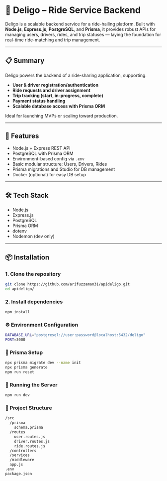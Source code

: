 # 🚖 Deligo – Ride Service Backend

Deligo is a scalable backend service for a ride-hailing platform. Built with **Node.js**, **Express.js**, **PostgreSQL**, and **Prisma**, it provides robust APIs for managing users, drivers, rides, and trip statuses — laying the foundation for real-time ride-matching and trip management.

---

## 📋 Summary

Deligo powers the backend of a ride-sharing application, supporting:

- **User & driver registration/authentication**
- **Ride requests and driver assignment**
- **Trip tracking (start, in-progress, complete)**
- **Payment status handling**
- **Scalable database access with Prisma ORM**

Ideal for launching MVPs or scaling toward production.

---

## 🚀 Features

- Node.js + Express REST API
- PostgreSQL with Prisma ORM
- Environment-based config via `.env`
- Basic modular structure: Users, Drivers, Rides
- Prisma migrations and Studio for DB management
- Docker (optional) for easy DB setup

---

## 🛠️ Tech Stack

- Node.js
- Express.js
- PostgreSQL
- Prisma ORM
- dotenv
- Nodemon (dev only)

---

## 📦 Installation

### 1. Clone the repository

```bash
git clone https://github.com/arifuzzaman31/apideligo.git
cd apideligo/
```
### 2. Install dependencies
```bash
npm install
```
### ⚙️ Environment Configuration
```bash
DATABASE_URL="postgresql://user:password@localhost:5432/deligo"
PORT=3000
```
### 🧱 Prisma Setup
```bash
npx prisma migrate dev --name init
npx prisma generate
npm run reset
```
### 🚗 Running the Server
```bash
npm run dev
```
### 📁 Project Structure
```bash
/src
  /prisma
    schema.prisma
  /routes
    user.routes.js
    driver.routes.js
    ride.routes.js
  /controllers
  /services
  /middleware
  app.js
.env
package.json
```
